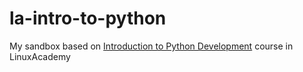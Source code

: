 # la-intro-to-python

My sandbox based on [Introduction to Python Development](https://linuxacademy.com/cp/modules/view/id/311) course in LinuxAcademy
